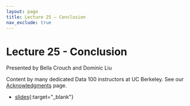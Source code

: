 ```yaml
---
layout: page
title: Lecture 25 – Conclusion
nav_exclude: true
---
```


# Lecture 25 - Conclusion

Presented by Bella Crouch and Dominic Liu

Content by many dedicated Data 100 instructors at UC Berkeley. See our [Acknowledgments](../../acks) page.

- [slides](https://docs.google.com/presentation/d/1_HHXz7eeesc9QhKU6Rkag3Y_NfXMbKnEBQJeukq2HSo/edit?usp=sharing){:target="_blank"}
<!-- - [recording](https://bcourses.berkeley.edu/courses/1525605/pages/lecture-25-conclusion) -->
